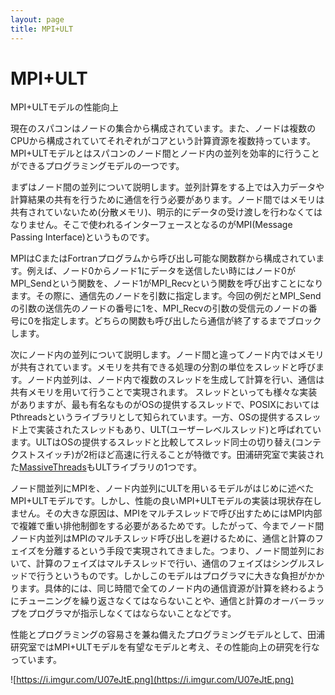 ```yaml
---
layout: page
title: MPI+ULT
---
```


# MPI+ULT

MPI+ULTモデルの性能向上

現在のスパコンはノードの集合から構成されています。また、ノードは複数のCPUから構成されていてそれぞれがコアという計算資源を複数持っています。MPI+ULTモデルとはスパコンのノード間とノード内の並列を効率的に行うことができるプログラミングモデルの一つです。

まずはノード間の並列について説明します。並列計算をする上では入力データや計算結果の共有を行うために通信を行う必要があります。ノード間ではメモリは共有されていないため(分散メモリ)、明示的にデータの受け渡しを行わなくてはなりません。そこで使われるインターフェースとなるのがMPI(Message
Passing Interface)というものです。

MPIはCまたはFortranプログラムから呼び出し可能な関数群から構成されています。例えば、ノード0からノード1にデータを送信したい時にはノード0がMPI_Sendという関数を、ノード1がMPI_Recvという関数を呼び出すことになります。その際に、通信先のノードを引数に指定します。今回の例だとMPI_Sendの引数の送信先のノードの番号に1を、MPI_Recvの引数の受信元のノードの番号に0を指定します。どちらの関数も呼び出したら通信が終了するまでブロックします。

次にノード内の並列について説明します。ノード間と違ってノード内ではメモリが共有されています。メモリを共有できる処理の分割の単位をスレッドと呼びます。ノード内並列は、ノード内で複数のスレッドを生成して計算を行い、通信は共有メモリを用いて行うことで実現されます。
スレッドといっても様々な実装がありますが、最も有名なものがOSの提供するスレッドで、POSIXにおいてはPthreadsというライブラリとして知られています。一方、OSの提供するスレッド上で実装されたスレッドもあり、ULT(ユーザーレベルスレッド)と呼ばれています。ULTはOSの提供するスレッドと比較してスレッド同士の切り替え(コンテクストスイッチ)が2桁ほど高速に行えることが特徴です。田浦研究室で実装された[MassiveThreads](massivethreads.md)もULTライブラリの1つです。

ノード間並列にMPIを、ノード内並列にULTを用いるモデルがはじめに述べたMPI+ULTモデルです。しかし、性能の良いMPI+ULTモデルの実装は現状存在しません。その大きな原因は、MPIをマルチスレッドで呼び出すためにはMPI内部で複雑で重い排他制御をする必要があるためです。したがって、今までノード間ノード内並列はMPIのマルチスレッド呼び出しを避けるために、通信と計算のフェイズを分離するという手段で実現されてきました。つまり、ノード間並列において、計算のフェイズはマルチスレッドで行い、通信のフェイズはシングルスレッドで行うというものです。しかしこのモデルはプログラマに大きな負担がかかります。具体的には、同じ時間で全てのノード内の通信資源が計算を終わるようにチューニングを繰り返さなくてはならないことや、通信と計算のオーバーラップをプログラマが指示しなくてはならないことなどです。

性能とプログラミングの容易さを兼ね備えたプログラミングモデルとして、田浦研究室ではMPI+ULTモデルを有望なモデルと考え、その性能向上の研究を行なっています。

![https://i.imgur.com/U07eJtE.png](https://i.imgur.com/U07eJtE.png)

